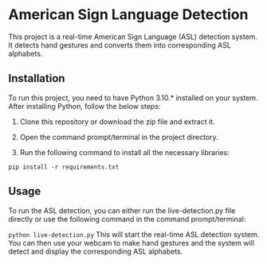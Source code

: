 # American Sign Language Detection
This project is a real-time American Sign Language (ASL) detection system. It detects hand gestures and converts them into corresponding ASL alphabets.

## Installation
To run this project, you need to have Python 3.10.* installed on your system. After installing Python, follow the below steps:

1. Clone this repository or download the zip file and extract it.

2. Open the command prompt/terminal in the project directory.

3. Run the following command to install all the necessary libraries:

```pip install -r requirements.txt```
## Usage
To run the ASL detection, you can either run the live-detection.py file directly or use the following command in the command prompt/terminal:

```python live-detection.py```
This will start the real-time ASL detection system. You can then use your webcam to make hand gestures and the system will detect and display the corresponding ASL alphabets.
